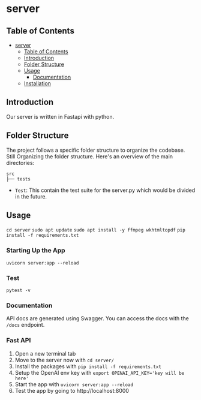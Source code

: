 # server

## Table of Contents

- [server](#server)
  - [Table of Contents](#table-of-contents)
  - [Introduction](#introduction)
  - [Folder Structure](#folder-structure)
  - [Usage](#usage)
    - [Documentation](#documentation)
  - [Installation](#installation-fast-api)

## Introduction<a name="introduction"></a>

Our server is written in Fastapi with python.

## Folder Structure<a name="folder-structure"></a>

The project follows a specific folder structure to organize the codebase. Still Organizing the folder structure. Here's an overview of the main directories:

```
src
├── tests
```

- `Test`: This contain the test suite for the server.py which would be divided in the future.

## Usage<a name="usage"></a>
`cd server`
`sudo apt update`
`sudo apt install -y ffmpeg wkhtmltopdf`
`pip install -f requirements.txt`


### Starting Up the App
`uvicorn server:app --reload`

### Test
`pytest -v`

### Documentation

API docs are generated using Swagger. You can access the docs with the `/docs` endpoint.



### Fast API<a name="installation-fast-api"></a>

1. Open a new terminal tab
2. Move to the server now with `cd server/`
3. Install the packages with `pip install -f requirements.txt`
4. Setup the OpenAI env key with `export OPENAI_API_KEY='key will be here'`
5. Start the app with `uvicorn server:app --reload`
7. Test the app by going to http://localhost:8000
